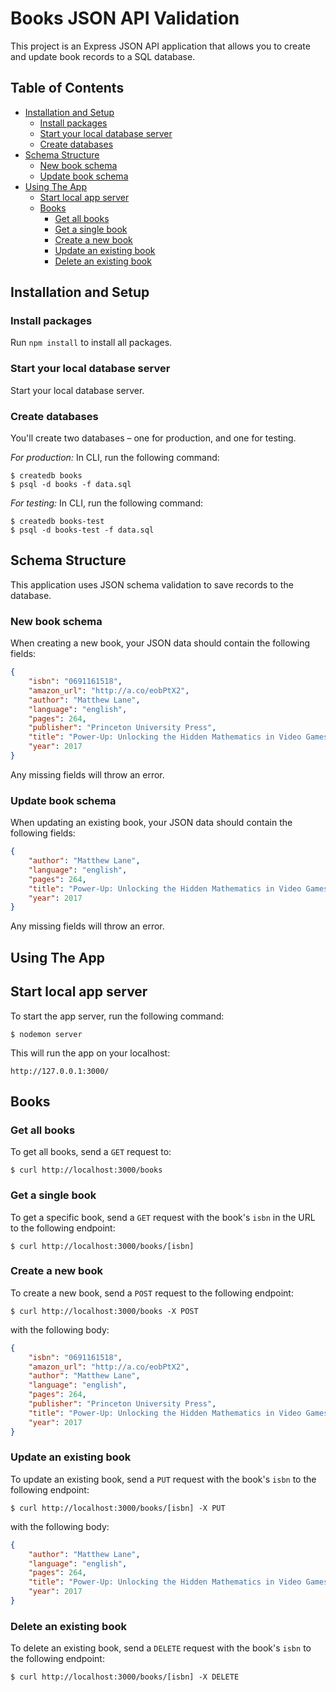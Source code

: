 # Books JSON API Validation

This project is an Express JSON API application that allows you to create and update book records to a SQL database.

## Table of Contents
- [Installation and Setup](#installation-and-setup)
    - [Install packages](#install-packages)
    - [Start your local database server](#start-your-local-database-server)
    - [Create databases](#create-databases)
- [Schema Structure](#schema-structure)
    - [New book schema](#new-book-schema)
    - [Update book schema](#update-book-schema)
- [Using The App](#using-the-app)
    - [Start local app server](#start-local-app-server)
    - [Books](#books)
        - [Get all books](#get-all-books)
        - [Get a single book](#get-a-single-book)
        - [Create a new book](#create-a-new-book)
        - [Update an existing book](#update-an-existing-book)
        - [Delete an existing book](#delete-an-existing-book)

## Installation and Setup

### Install packages

Run `npm install` to install all packages.

### Start your local database server

Start your local database server.

### Create databases

You'll create two databases – one for production, and one for testing.

_For production:_
In CLI, run the following command:
```console
$ createdb books
$ psql -d books -f data.sql
```

_For testing:_
In CLI, run the following command:
```console
$ createdb books-test
$ psql -d books-test -f data.sql
```

## Schema Structure
This application uses JSON schema validation to save records to the database.

### New book schema
When creating a new book, your JSON data should contain the following fields:
```json
{
    "isbn": "0691161518",
    "amazon_url": "http://a.co/eobPtX2",
    "author": "Matthew Lane",
    "language": "english",
    "pages": 264,
    "publisher": "Princeton University Press",
    "title": "Power-Up: Unlocking the Hidden Mathematics in Video Games",
    "year": 2017
}
```

Any missing fields will throw an error.

### Update book schema
When updating an existing book, your JSON data should contain the following fields:
```json
{
    "author": "Matthew Lane",
    "language": "english",
    "pages": 264,
    "title": "Power-Up: Unlocking the Hidden Mathematics in Video Games",
    "year": 2017
}
```

Any missing fields will throw an error.

## Using The App

## Start local app server

To start the app server, run the following command:

```console
$ nodemon server
```

This will run the app on your localhost:
```
http://127.0.0.1:3000/
```


## Books

### Get all books
To get all books, send a `GET` request to:
```console
$ curl http://localhost:3000/books
```

### Get a single book
To get a specific book, send a `GET` request with the book's `isbn` in the URL to the following endpoint:
```console
$ curl http://localhost:3000/books/[isbn]
```

### Create a new book
To create a new book, send a `POST` request to the following endpoint:
```console
$ curl http://localhost:3000/books -X POST
```

with the following body:
```json
{
    "isbn": "0691161518",
    "amazon_url": "http://a.co/eobPtX2",
    "author": "Matthew Lane",
    "language": "english",
    "pages": 264,
    "publisher": "Princeton University Press",
    "title": "Power-Up: Unlocking the Hidden Mathematics in Video Games",
    "year": 2017
}
```

### Update an existing book

To update an existing book, send a `PUT` request with the book's `isbn` to the following endpoint:
```console
$ curl http://localhost:3000/books/[isbn] -X PUT
```

with the following body:
```json
{
    "author": "Matthew Lane",
    "language": "english",
    "pages": 264,
    "title": "Power-Up: Unlocking the Hidden Mathematics in Video Games",
    "year": 2017
}
```

### Delete an existing book

To delete an existing book, send a `DELETE` request with the book's `isbn` to the following endpoint:
```console
$ curl http://localhost:3000/books/[isbn] -X DELETE
```
